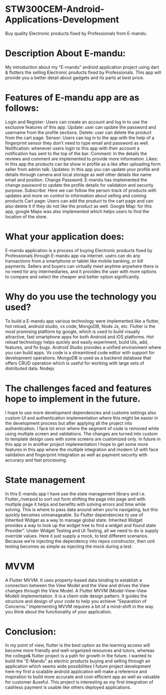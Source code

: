 # STW300CEM-Android-Applications-Development
Buy quality Electronic products fixed by Professionals from E-mandu.

# Description About E-mandu:
My introduction about my “E-mandu” android application project using dart & flutters the selling Electronic products fixed by Professionals. This app will provide you a better detail about gadgets and its parts at best price.



# Features of E-mandu app are as follows:
Login and Register: Users can create an account and log in to use the exclusive features of this app.
Update: user can update the password and username from the profile sections.
Delete: user can delete the product from the cart page.
Sensor: Users can log in to the app with the help of a fingerprint sensor they don’t need to type email and password as well.
Notification: whenever users login to this app with their account a notification has sent to the top of the bar.
Comment: In the details the reviews and comment are implemented to provide more information.
Likes: In this app the products can be show in profile as a like after uploading form seller from admin talk.
Updates: In this app you can update your profile and details through camera and local storage as well other details like name email and position.
Change Password: E-mandu has implemented the change password to update the profile details for validation and security purpose.
Subscribe: Here we can follow the person track of products with updates and more on control to information about selling and coming products
Cart page: Users can add the product to the cart page and can also delete it if they do not like the product as well.
Google Map: for this app, google Maps was also implemented which helps users to find the location of the store.



# What your application does:
E-mandu application is a process of buying Electronic products fixed by Professionals through E-mandu app via internet. users can do any transactions from a smartphone or tablet like mobile banking, or bill payments. Sellers and buyers can virtually meet anytime anywhere there is no need for any intermediaries, and it provides the user with more options to compare and select the cheaper and better option significantly.


# Why do you use the technology you used?
To build a E-mandu app various technology were implemented like a flutter, hot reload, android studio, vs code, MongoDB, Node Js, etc. Flutter is the most promising platform by google, which is used to build visually attractive, fast smartphone apps for both Android and iOS platforms. Hot reload technology helps quickly and easily experiment, build UIs, add, features, and fix bugs. Android Studio provides a unified environment where you can build apps. Vs code is a streamlined code editor with support for development operations. MongoDB is used as a backend database that offers CRUD operation which is useful for working with large sets of distributed data.
Nodejs
# The challenges faced and features hope to implement in the future.
I hope to use more development dependencies and customs settings also custom UI and authentication implementation where this might be easier in the development process but after applying all the project into authentication, I face lot error where the segment of code is removed while using multiple screen and validations. The changes are turned into custom to template design uses with some screens are customized only. In future in this app or in another project implementation I hope to get some more features in this app where the multiple integration and modern UI with face validation and fingerprint integration as well as payment security with accuracy and fast processing.


# State management
In this E-mandu app I have use the state management library and i.e. Flutter_riverpod to sort out form shifting the page into page and with multiple page it helps and benefits with solving errors and time while solving. This is where to pass data around when you’re navigating, but this quickly becomes unmanageable. So Flutter dependencies to use of Inherited Widget as a way to manage global state. Inherited Widget provides a way to look up the widget tree to find a widget and found state Provider”. Under Widget Testing and UI Testing, all we need to do is supply override values. Here it just supply a mock, to test different scenarios. Because we’re injecting the dependency into repos constructor, then unit testing becomes as simple as injecting the mock during a test.


# MVVM
A Flutter MVVM. It uses property-based data binding to establish a connection between the View Model and the View and drives the View changes through the View Model. A Flutter MVVM (Model-View-View Model) implementation. It is a client-side design pattern. It guides the structure and design of your code to help you achieve “Separation of Concerns.” Implementing MVVM requires a bit of a mind-shift in the way you think about the functionality of your application.

# Conclusion:
In my point of view, flutter is the best option as the learning access will become more friendly and well-organized resources and tutors, whereas the college& flutter project is a path for growth in the future. I wanted to build the “E-Mandu” as  electric products buying and selling through an application which seems wide possibilities I future project development here my first a scalable android application will make a reference and inspiration to build more accurate and cost-efficient app as well as valuable for customer &useful. This project is interesting as my first integration of cashless payment is usable like others deployed applications.
